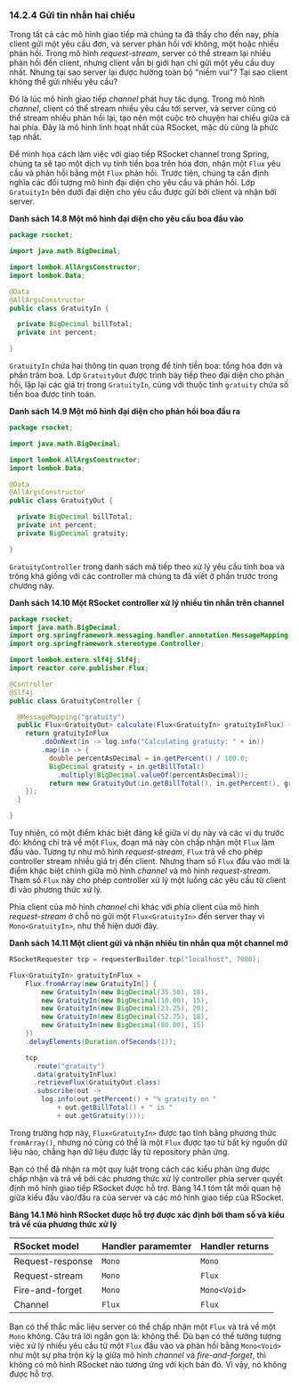 ### 14.2.4 Gửi tin nhắn hai chiều

Trong tất cả các mô hình giao tiếp mà chúng ta đã thấy cho đến nay, phía client gửi một yêu cầu đơn, và server phản hồi với không, một hoặc nhiều phản hồi. Trong mô hình *request-stream*, server có thể stream lại nhiều phản hồi đến client, nhưng client vẫn bị giới hạn chỉ gửi một yêu cầu duy nhất. Nhưng tại sao server lại được hưởng toàn bộ "niềm vui"? Tại sao client không thể gửi nhiều yêu cầu?

Đó là lúc mô hình giao tiếp *channel* phát huy tác dụng. Trong mô hình *channel*, client có thể stream nhiều yêu cầu tới server, và server cũng có thể stream nhiều phản hồi lại, tạo nên một cuộc trò chuyện hai chiều giữa cả hai phía. Đây là mô hình linh hoạt nhất của RSocket, mặc dù cũng là phức tạp nhất.

Để minh họa cách làm việc với giao tiếp RSocket channel trong Spring, chúng ta sẽ tạo một dịch vụ tính tiền boa trên hóa đơn, nhận một `Flux` yêu cầu và phản hồi bằng một `Flux` phản hồi. Trước tiên, chúng ta cần định nghĩa các đối tượng mô hình đại diện cho yêu cầu và phản hồi. Lớp `GratuityIn` bên dưới đại diện cho yêu cầu được gửi bởi client và nhận bởi server.

**Danh sách 14.8 Một mô hình đại diện cho yêu cầu boa đầu vào**

```java
package rsocket;

import java.math.BigDecimal;

import lombok.AllArgsConstructor;
import lombok.Data;

@Data
@AllArgsConstructor
public class GratuityIn {

  private BigDecimal billTotal;
  private int percent;

}
```

`GratuityIn` chứa hai thông tin quan trọng để tính tiền boa: tổng hóa đơn và phần trăm boa. Lớp `GratuityOut` được trình bày tiếp theo đại diện cho phản hồi, lặp lại các giá trị trong `GratuityIn`, cùng với thuộc tính `gratuity` chứa số tiền boa được tính toán.

**Danh sách 14.9 Một mô hình đại diện cho phản hồi boa đầu ra**

```java
package rsocket;

import java.math.BigDecimal;

import lombok.AllArgsConstructor;
import lombok.Data;

@Data
@AllArgsConstructor
public class GratuityOut {

  private BigDecimal billTotal;
  private int percent;
  private BigDecimal gratuity;

}
```

`GratuityController` trong danh sách mã tiếp theo xử lý yêu cầu tính boa và trông khá giống với các controller mà chúng ta đã viết ở phần trước trong chương này.

**Danh sách 14.10 Một RSocket controller xử lý nhiều tin nhắn trên channel**

```java
package rsocket;
import java.math.BigDecimal;
import org.springframework.messaging.handler.annotation.MessageMapping;
import org.springframework.stereotype.Controller;

import lombok.extern.slf4j.Slf4j;
import reactor.core.publisher.Flux;

@Controller
@Slf4j
public class GratuityController {

  @MessageMapping("gratuity")
  public Flux<GratuityOut> calculate(Flux<GratuityIn> gratuityInFlux) {
    return gratuityInFlux
        .doOnNext(in -> log.info("Calculating gratuity: " + in))
        .map(in -> {
          double percentAsDecimal = in.getPercent() / 100.0;
          BigDecimal gratuity = in.getBillTotal()
            .multiply(BigDecimal.valueOf(percentAsDecimal));
          return new GratuityOut(in.getBillTotal(), in.getPercent(), gratuity);
    });
  }

}
```

Tuy nhiên, có một điểm khác biệt đáng kể giữa ví dụ này và các ví dụ trước đó: không chỉ trả về một `Flux`, đoạn mã này còn chấp nhận một `Flux` làm đầu vào. Tương tự như mô hình *request-stream*, `Flux` trả về cho phép controller stream nhiều giá trị đến client. Nhưng tham số `Flux` đầu vào mới là điểm khác biệt chính giữa mô hình *channel* và mô hình *request-stream*. Tham số `Flux` này cho phép controller xử lý một luồng các yêu cầu từ client đi vào phương thức xử lý.

Phía client của mô hình *channel* chỉ khác với phía client của mô hình *request-stream* ở chỗ nó gửi một `Flux<GratuityIn>` đến server thay vì `Mono<GratuityIn>`, như thể hiện dưới đây.

**Danh sách 14.11 Một client gửi và nhận nhiều tin nhắn qua một channel mở**

```java
RSocketRequester tcp = requesterBuilder.tcp("localhost", 7000);

Flux<GratuityIn> gratuityInFlux =
    Flux.fromArray(new GratuityIn[] {
        new GratuityIn(new BigDecimal(35.50), 18),
        new GratuityIn(new BigDecimal(10.00), 15),
        new GratuityIn(new BigDecimal(23.25), 20),
        new GratuityIn(new BigDecimal(52.75), 18),
        new GratuityIn(new BigDecimal(80.00), 15)
    })
    .delayElements(Duration.ofSeconds(1));

    tcp
      .route("gratuity")
      .data(gratuityInFlux)
      .retrieveFlux(GratuityOut.class)
      .subscribe(out ->
        log.info(out.getPercent() + "% gratuity on "
            + out.getBillTotal() + " is "
            + out.getGratuity()));
```

Trong trường hợp này, `Flux<GratuityIn>` được tạo tĩnh bằng phương thức `fromArray()`, nhưng nó cũng có thể là một `Flux` được tạo từ bất kỳ nguồn dữ liệu nào, chẳng hạn dữ liệu được lấy từ repository phản ứng.

Bạn có thể đã nhận ra một quy luật trong cách các kiểu phản ứng được chấp nhận và trả về bởi các phương thức xử lý controller phía server quyết định mô hình giao tiếp RSocket được hỗ trợ. Bảng 14.1 tóm tắt mối quan hệ giữa kiểu đầu vào/đầu ra của server và các mô hình giao tiếp của RSocket.

**Bảng 14.1 Mô hình RSocket được hỗ trợ được xác định bởi tham số và kiểu trả về của phương thức xử lý**

|RSocket model|Handler paramemter|Handler returns|
|:----|:---|:---|
|Request-response|`Mono`|`Mono`|
|Request-stream|`Mono`|`Flux`|
|Fire-and-forget|`Mono`|`Mono<Void>`|
|Channel|`Flux`|`Flux`|

Bạn có thể thắc mắc liệu server có thể chấp nhận một `Flux` và trả về một `Mono` không. Câu trả lời ngắn gọn là: không thể. Dù bạn có thể tưởng tượng việc xử lý nhiều yêu cầu từ một `Flux` đầu vào và phản hồi bằng `Mono<Void>` như một sự pha trộn kỳ lạ giữa mô hình *channel* và *fire-and-forget*, thì không có mô hình RSocket nào tương ứng với kịch bản đó. Vì vậy, nó không được hỗ trợ.
